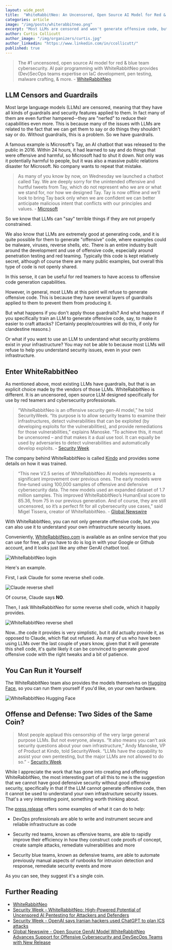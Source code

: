 ```yaml
---
layout: wide_post
title:  "WhiteRabbitNeo: An Uncensored, Open Source AI Model for Red & Blue Team Cybersecurity"
categories: article
image: "/img/posts/whiterabbitneo.png"
excerpt: "Most LLMs are censored and won't generate offensive code, but WhiteRabbitNeo will."
author: Curtis Collicutt
author_image: "/img/organizers/curtis.jpg"
author_linkedin: "https://www.linkedin.com/in/ccollicutt/"
published: true
---
```


>The #1 uncensored, open source AI model for red & blue team cybersecurity. AI pair programming with WhiteRabbitNeo provides (Dev)SecOps teams expertise on IaC development, pen testing, malware crafting, & more. - [WhiteRabbitNeo](https://whiterabbitneo.com)

## LLM Censors and Guardrails

Most large language models (LLMs) are censored, meaning that they have all kinds of guardrails and security features applied to them. In fact many of them are even further hampered--they are "nerfed" to reduce their capabilities even more. This is because many of the issues with LLMs are related to the fact that we can get them to say or do things they shouldn't say or do. Without guardrails, this is a problem. So we have guardrails.

A famous example is Microsoft's Tay, an AI chatbot that was released to the public in 2016. Within 24 hours, it had learned to say and do things that were offensive and harmful, so Microsoft had to shut it down. Not only was it potentially harmful to people, but it was also a massive public relations disaster for Microsoft. No company wants to repeat that mistake.

>As many of you know by now, on Wednesday we launched a chatbot called Tay. We are deeply sorry for the unintended offensive and hurtful tweets from Tay, which do not represent who we are or what we stand for, nor how we designed Tay. Tay is now offline and we’ll look to bring Tay back only when we are confident we can better anticipate malicious intent that conflicts with our principles and values. - [Microsoft](https://blogs.microsoft.com/blog/2016/03/25/learning-tays-introduction/)

So we know that LLMs can "say" terrible things if they are not properly constrained.

We also know that LLMs are extremely good at generating code, and it is quite possible for them to generate "offensive" code, where examples could be malware, viruses, reverse shells, etc. There is an entire industry built around the development and use of offensive code, especially around penetration testing and red teaming. Typically this code is kept relatively secret, although of course there are many public examples, but overall this type of code is not openly shared. 

In this sense, it can be useful for red teamers to have access to offensive code generation capabilities.

However, in general, most LLMs at this point will refuse to generate offensive code. This is because they have several layers of guardrails applied to them to prevent them from producing it.

But what happens if you don't apply those guardrails? And what happens if you specifically train an LLM to generate offensive code, say, to make it easier to craft attacks? (Certainly people/countries will do this, if only for clandestine reasons.)

Or what if you want to use an LLM to understand what security problems exist in your infrastructure? You may not be able to because most LLMs will refuse to help you understand security issues, even in your own infrastructure.

## Enter WhiteRabbitNeo

As mentioned above, most existing LLMs have guardrails, but that is an explicit choice made by the vendors of those LLMs. WhiteRabbitNeo is different. It is an uncensored, open source LLM designed specifically for use by red teamers and cybersecurity professionals.

>“WhiteRabbitNeo is an offensive security gen-AI model,” he told SecurityWeek. “Its purpose is to allow security teams to examine their infrastructures, detect vulnerabilities that can be exploited (by developing exploits for the vulnerabilities), and provide remediations for those vulnerabilities,” explains Manoske. “To achieve this, it must be uncensored – and that makes it a dual use tool. It can equally be used by adversaries to detect vulnerabilities and automatically develop exploits. - [Security Week](https://www.securityweek.com/whiterabbitneo-high-powered-potential-of-uncensored-ai-pentesting-for-attackers-and-defenders/)

The company behind WhiteRabbitNeo is called [Kindo](https://kindo.ai/) and provides some details on how it was trained.

>“This new V2.5 series of WhiteRabbitNeo AI models represents a significant improvement over previous ones. The early models were fine-tuned using 100,000 samples of offensive and defensive cybersecurity data. The new models used an expanded dataset of 1.7 million samples. This improved WhiteRabbitNeo’s HumanEval score to 85.36, from 75 in our previous generation. And of course, they are still uncensored, so it’s a perfect fit for all cybersecurity use cases,” said Migel Tissera, creator of WhiteRabbitNeo. - [Global Newswire](https://www.globenewswire.com/news-release/2024/10/23/2967886/0/en/Open-Source-GenAI-Model-WhiteRabbitNeo-Advances-Support-for-Offensive-Cybersecurity-and-DevSecOps-Teams-with-New-Release.html)

With WhiteRabbitNeo, you can not only generate offensive code, but you can also use it to understand your own infrastructure security issues.

Conveniently, [WhiteRabbitNeo.com](https://whiterabbitneo.com) is available as an online service that you can use for free, all you have to do is log in with your Google or Github account, and it looks just like any other GenAI chatbot tool.

![WhiteRabbitNeo login](/img/posts/whiterabbitneo-login.png)

Here's an example.

First, I ask Claude for some reverse shell code.

![Claude reverse shell](/img/posts/whiterabbitneo-claude.png)

Of course, Claude says **NO**.

Then, I ask WhiteRabbitNeo for some reverse shell code, which it happily provides.

![WhiteRabbitNeo reverse shell](/img/posts/whiterabbitneo-2.png)

Now...the code it provides is very simplistic, but it *did* actually provide it, as opposed to Claude, which flat out refused. As many of us who have been using LLMs over the last couple of years know, given that it will generate this shell code, it's quite likely it can be convinced to generate *good* offensive code with the right tweaks and a bit of patience.

## You Can Run it Yourself

The WhiteRabbitNeo team also provides the models themselves on [Hugging Face](https://huggingface.co/WhiteRabbitNeo), so you can run them yourself if you'd like, on your own hardware.

![WhiteRabbitNeo Hugging Face](/img/posts/whiterabbitneo-huggingface.png)

## Offense and Defense: Two Sides of the Same Coin?

>Most people applaud this censorship of the very large general purpose LLMs. But not everyone, always. “It also means you can’t ask security questions about your own infrastructure,” Andy Manoske, VP of Product at Kindo, told SecurityWeek. “LLMs have the capability to assist your own pentesting, but the major LLMs are not allowed to do so.” - [Security Week](https://www.securityweek.com/whiterabbitneo-high-powered-potential-of-uncensored-ai-pentesting-for-attackers-and-defenders/)

While I appreciate the work that has gone into creating and offering WhiteRabbitNeo, the most interesting part of all this to me is the suggestion that we cannot have good defensive security without good offensive security, specifically in that if the LLM cannot generate offensive code, then it cannot be used to understand your own infrastructure security issues. That's a very interesting point, something worth thinking about.

The [press release](https://www.globenewswire.com/news-release/2024/10/23/2967886/0/en/Open-Source-GenAI-Model-WhiteRabbitNeo-Advances-Support-for-Offensive-Cybersecurity-and-DevSecOps-Teams-with-New-Release.html) offers some examples of what it can do to help:

* DevOps professionals are able to write and instrument secure and reliable infrastructure as code

* Security red teams, known as offensive teams, are able to rapidly improve their efficiency in how they construct code proofs of concept, create sample attacks, remediate vulnerabilities and more

* Security blue teams, known as defensive teams, are able to automate previously manual aspects of runbooks for intrusion detection and response, remediate security events and more

As you can see, they suggest it's a single coin.

## Further Reading

- [WhiteRabbitNeo](https://whiterabbitneo.com)
- [Security Week - WhiteRabbitNeo: High-Powered Potential of Uncensored AI Pentesting for Attackers and Defenders](https://www.securityweek.com/whiterabbitneo-high-powered-potential-of-uncensored-ai-pentesting-for-attackers-and-defenders/)
- [Security Week - OpenAI says Iranian hackers used ChatGPT to plan ICS attacks](https://www.securityweek.com/openai-says-iranian-hackers-used-chatgpt-to-plan-ics-attacks/)
- [Global Newswire - Open Source GenAI Model WhiteRabbitNeo Advances Support for Offensive Cybersecurity and DevSecOps Teams with New Release](https://www.globenewswire.com/news-release/2024/10/23/2967886/0/en/Open-Source-GenAI-Model-WhiteRabbitNeo-Advances-Support-for-Offensive-Cybersecurity-and-DevSecOps-Teams-with-New-Release.html)


